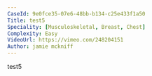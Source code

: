 ```yaml
---
CaseId: 9e0fce35-07e6-48bb-b134-c25e433f1a50
Title: test5
Speciality: [Musculoskeletal, Breast, Chest]
Complexity: Easy
VideoUrl: https://vimeo.com/248204151
Author: jamie mckniff
---
```


test5
